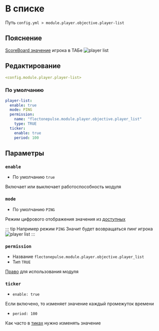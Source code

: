 # В списке
Путь `config.yml > module.player.objective.player-list`

## Пояснение
[ScoreBoard значение](https://ru.minecraft.wiki/w/%D0%A1%D0%B8%D1%81%D1%82%D0%B5%D0%BC%D0%B0_%D1%81%D1%87%D1%91%D1%82%D0%B0_%D0%B8%D0%B3%D1%80%D0%BE%D0%B2%D1%8B%D1%85_%D1%81%D0%BE%D0%B1%D1%8B%D1%82%D0%B8%D0%B9) игрока в ТАБе
![player list](/playerlist.png)

## Редактирование
```yaml
<config.module.player.player-list>
```

### По умолчанию
```yaml
player-list:
  enable: true
  mode: PING
  permission:
    name: "flectonepulse.module.player.objective.player_list"
    type: TRUE
  ticker:
    enable: true
    period: 100
```

## Параметры

### `enable`
- По умолчанию `true`

Включает или выключает работоспособность модуля

### `mode`
- По умолчанию `PING`

Режим цифрового отображения значения из [доступных](#режимы-значений)

::: tip Например режим `PING`
Значит будет возвращаться пинг игрока
![player list](/playerlist.png)
:::

### `permission`
- Название `flectonepulse.module.player.objective.player_list`
- Тип `TRUE`

[Право](/ru/config/module/#пояснение) для использования модуля

### `ticker`
- `enable: true`

Если включено, то изменяет значение каждый промежуток времени

- `period: 100`

Как часто в [тиках](https://ru.minecraft.wiki/w/%D0%A2%D0%B0%D0%BA%D1%82) нужно изменять значение

<!--@include: @/ru/parts/objective.md-->